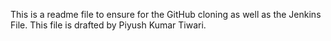 This is a readme file to ensure for the GitHub cloning as well as the Jenkins File. This file is drafted by Piyush Kumar Tiwari.
